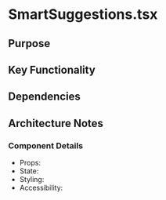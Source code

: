 # SmartSuggestions.tsx

## Purpose

## Key Functionality

## Dependencies

## Architecture Notes

### Component Details
- Props: 
- State: 
- Styling: 
- Accessibility: 
